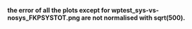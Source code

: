 **the error of all the plots except for wptest_sys-vs-nosys_FKPSYSTOT.png are not normalised with sqrt(500).**
